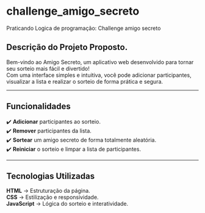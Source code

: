 # challenge_amigo_secreto
Praticando Logica de programação: Challenge amigo secreto

##  Descrição  do Projeto Proposto.

Bem-vindo ao Amigo Secreto, um aplicativo web desenvolvido para tornar seu sorteio mais fácil e divertido!  
Com uma interface simples e intuitiva, você pode adicionar participantes, visualizar a lista e realizar o sorteio de forma prática e segura.  

---

##  Funcionalidades  

✔️ **Adicionar** participantes ao sorteio.  
✔️ **Remover** participantes da lista.  
✔️ **Sortear** um amigo secreto de forma totalmente aleatória.  
✔️ **Reiniciar** o sorteio e limpar a lista de participantes.  

---

##  Tecnologias Utilizadas  

 **HTML** → Estruturação da página.  
 **CSS** → Estilização e responsividade.  
 **JavaScript** → Lógica do sorteio e interatividade.  
